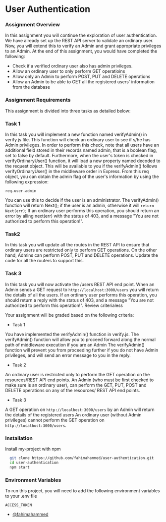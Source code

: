 # User Authentication

### Assignment Overview
In this assignment you will continue the exploration of user authentication. We have already set up the REST API server to validate an ordinary user. Now, you will extend this to verify an Admin and grant appropriate privileges to an Admin. At the end of this assignment, you would have completed the following:

- Check if a verified ordinary user also has admin privileges.
- Allow an ordinary user to only perform GET operatioins
- Allow only an Admin to perform POST, PUT and DELETE operations
- Allow an Admin to be able to GET all the registered users' information from the database


### Assignment Requirements
This assignment is divided into three tasks as detailed below:

### Task 1

In this task you will implement a new function named verifyAdmin() in verify.js file. This function will check an ordinary user to see if s/he has Admin privileges. In order to perform this check, note that all users have an additional field stored in their records named admin, that is a boolean flag, set to false by default. Furthermore, when the user's token is checked in verifyOrdinaryUser() function, it will load a new property named decoded to the request object. This will be available to you if the verifyAdmin() follows verifyOrdinaryUser() in the middleware order in Express. From this req object, you can obtain the admin flag of the user's information by using the following expression:
```
req.user.admin
```
You can use this to decide if the user is an administrator. The verifyAdmin() function will return Next(); if the user is an admin, otherwise it will `return Next(err)`; If an ordinary user performs this operation, you should return an error by alling next(err) with the status of 403, and a message "You are not authorized to perform this operation!".

### Task2

In this task you will update all the routes in the REST API to ensure that ordinary users are restricted only to perform GET operations. On the other hand, Admins can perform POST, PUT and DELETE operations. Update the code for all the routers to support this.

### Task 3

In this task you will now activate the /users REST API end point. When an Admin sends a GET request to `http://localhost:3000/users` you will return the details of all the users. If an ordinary user performs this operation, you should return a reply with the status of 403, and a message "You are not authorized to perform this operation!".
Review criterialess

Your assignment will be graded based on the following criteria:

- Task 1

You have implemented the verifyAdmin() function in verify.js.
The verifyAdmin() function will allow you to proceed forward along the normal path of middleware execution if you are an Admin
The verifyAdmin() function will prevent you from proceeding further if you do not have Admin privileges, and will send an error message to you in the reply.

- Task 2

An ordinary user is restricted only to perform the GET operation on the resources/REST API end points.
An Admin (who must be first checked to make sure is an ordinary user), can perform the GET, PUT, POST and DELETE operations on any of the resources/ REST API end points.

- Task 3

A GET operation on `http://localhost:3000/users` by an Admin will return the details of the registered users
An ordinary user (without Admin privileges) cannot perform the GET operation on `http://localhost:3000/users`.

### Installation

Install my-project with npm

```bash
  git clone https://github.com/fahimahammed/user-authentication.git
  cd user-authentication
  npm start
```

### Environment Variables

To run this project, you will need to add the following environment variables to your .env file

`ACCESS_TOKEN`



- [@fahimahammed](https://www.github.com/fahimahammed)